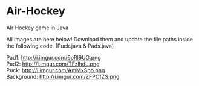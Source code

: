 # Air-Hockey
AIr Hockey game in Java


All images are here below!
Download them and update the file paths inside the following code. (Puck.java & Pads.java)

Pad1: http://i.imgur.com/6oRl9UG.png                  
Pad2: http://i.imgur.com/TFzlhdL.png              
Puck: http://i.imgur.com/AmMxSpb.png              
Background: http://i.imgur.com/ZFPOfZS.png              
